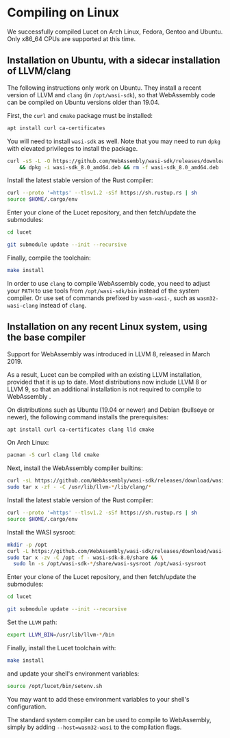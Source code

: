 # Compiling on Linux

We successfully compiled Lucet on Arch Linux, Fedora, Gentoo and Ubuntu. Only x86_64 CPUs are
supported at this time.

## Installation on Ubuntu, with a sidecar installation of LLVM/clang

The following instructions only work on Ubuntu. They install a recent version of LLVM and `clang`
(in `/opt/wasi-sdk`), so that WebAssembly code can be compiled on Ubuntu versions older than 19.04.

First, the `curl` and `cmake` package must be installed:

```sh
apt install curl ca-certificates
```

You will need to install `wasi-sdk` as well. Note that you may need to run `dpkg` with elevated
privileges to install the package.

```sh
curl -sS -L -O https://github.com/WebAssembly/wasi-sdk/releases/download/wasi-sdk-8/wasi-sdk_8.0_amd64.deb \
    && dpkg -i wasi-sdk_8.0_amd64.deb && rm -f wasi-sdk_8.0_amd64.deb
```

Install the latest stable version of the Rust compiler:

```sh
curl --proto '=https' --tlsv1.2 -sSf https://sh.rustup.rs | sh
source $HOME/.cargo/env
```

Enter your clone of the Lucet repository, and then fetch/update the submodules:

```sh
cd lucet

git submodule update --init --recursive
```

Finally, compile the toolchain:

```sh
make install
```

In order to use `clang` to compile WebAssembly code, you need to adjust your `PATH` to use tools
from `/opt/wasi-sdk/bin` instead of the system compiler. Or use set of commands prefixed by
`wasm-wasi-`, such as `wasm32-wasi-clang` instead of `clang`.

## Installation on any recent Linux system, using the base compiler

Support for WebAssembly was introduced in LLVM 8, released in March 2019.

As a result, Lucet can be compiled with an existing LLVM installation, provided that it is up to
date. Most distributions now include LLVM 8 or LLVM 9, so that an additional installation is not
required to compile to WebAssembly .

On distributions such as Ubuntu (19.04 or newer) and Debian (bullseye or newer), the following
command installs the prerequisites:

```sh
apt install curl ca-certificates clang lld cmake
```

On Arch Linux:

```sh
pacman -S curl clang lld cmake
```

Next, install the WebAssembly compiler builtins:

```sh
curl -sL https://github.com/WebAssembly/wasi-sdk/releases/download/wasi-sdk-8/libclang_rt.builtins-wasm32-wasi-8.0.tar.gz | \
sudo tar x -zf - -C /usr/lib/llvm-*/lib/clang/*
```

Install the latest stable version of the Rust compiler:

```sh
curl --proto '=https' --tlsv1.2 -sSf https://sh.rustup.rs | sh
source $HOME/.cargo/env
```

Install the WASI sysroot:

```sh
mkdir -p /opt
curl -L https://github.com/WebAssembly/wasi-sdk/releases/download/wasi-sdk-8/wasi-sdk-8.0-linux.tar.gz | \
sudo tar x -zv -C /opt -f - wasi-sdk-8.0/share && \
  sudo ln -s /opt/wasi-sdk-*/share/wasi-sysroot /opt/wasi-sysroot
```

Enter your clone of the Lucet repository, and then fetch/update the submodules:

```sh
cd lucet

git submodule update --init --recursive
```

Set the `LLVM` path:

```sh
export LLVM_BIN=/usr/lib/llvm-*/bin
```

Finally, install the Lucet toolchain with:

```sh
make install
```

and update your shell's environment variables:

```sh
source /opt/lucet/bin/setenv.sh
```

You may want to add these environment variables to your shell's configuration.

The standard system compiler can be used to compile to WebAssembly, simply by adding
`--host=wasm32-wasi` to the compilation flags.
